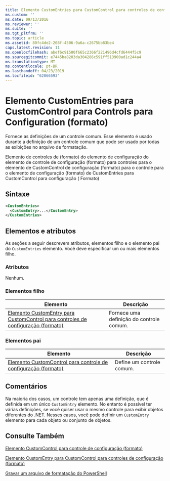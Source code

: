 ```yaml
---
title: Elemento CustomEntries para CustomControl para controles de configuração (formato) | Microsoft Docs
ms.custom: ''
ms.date: 09/13/2016
ms.reviewer: ''
ms.suite: ''
ms.tgt_pltfrm: ''
ms.topic: article
ms.assetid: 80fc4de2-208f-4506-9a6a-c2675bb83be4
caps.latest.revision: 11
ms.openlocfilehash: abef6c91500f665c2366f221496d4cfd6444f5c9
ms.sourcegitcommit: e7445ba8203da304286c591ff513900ad1c244a4
ms.translationtype: MT
ms.contentlocale: pt-BR
ms.lasthandoff: 04/23/2019
ms.locfileid: "62066593"
---
```

# <a name="customentries-element-for-customcontrol-for-controls-for-configuration-format"></a>Elemento CustomEntries para CustomControl para Controls para Configuration (formato)

Fornece as definições de um controle comum. Esse elemento é usado durante a definição de um controle comum que pode ser usado por todas as exibições no arquivo de formatação.

Elemento de controles de (formato) do elemento de configuração do elemento de controle de configuração (formato) para controles para o elemento de CustomControl de configuração (formato) para o controle para o elemento de configuração (formato) de CustomEntries para CustomControl para configuração ( Formato)

## <a name="syntax"></a>Sintaxe

```xml
<CustomEntries>
  <CustomEntry>...</CustomEntry>
</CustomEntries>

```

## <a name="attributes-and-elements"></a>Elementos e atributos

As seções a seguir descrevem atributos, elementos filho e o elemento pai do `CustomEntries` elemento. Você deve especificar um ou mais elementos filho.

### <a name="attributes"></a>Atributos

Nenhum.

### <a name="child-elements"></a>Elementos filho

|Elemento|Descrição|
|-------------|-----------------|
|[Elemento CustomEntry para CustomControl para controles de configuração (formato)](./customentry-element-for-customcontrol-for-controls-for-configuration-format.md)|Fornece uma definição do controle comum.|

### <a name="parent-elements"></a>Elementos pai

|Elemento|Descrição|
|-------------|-----------------|
|[Elemento CustomControl para controle de configuração (formato)](./customcontrol-element-for-control-for-controls-for-configuration-format.md)|Define um controle comum.|

## <a name="remarks"></a>Comentários

Na maioria dos casos, um controle tem apenas uma definição, que é definida em um único `CustomEntry` elemento. No entanto é possível ter várias definições, se você quiser usar o mesmo controle para exibir objetos diferentes do .NET. Nesses casos, você pode definir um `CustomEntry` elemento para cada objeto ou conjunto de objetos.

## <a name="see-also"></a>Consulte Também

[Elemento CustomControl para controle de configuração (formato)](./customcontrol-element-for-control-for-controls-for-configuration-format.md)

[Elemento CustomEntry para CustomControl para controles de configuração (formato)](./customentry-element-for-customcontrol-for-controls-for-configuration-format.md)

[Gravar um arquivo de formatação do PowerShell](./writing-a-powershell-formatting-file.md)

